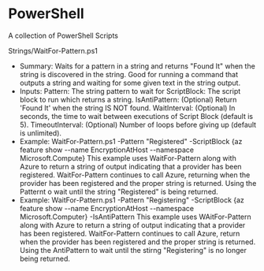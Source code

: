 # PowerShell
A collection of PowerShell Scripts


Strings/WaitFor-Pattern.ps1
- Summary: Waits for a pattern in a string and returns "Found It" when the string is discovered in the string. Good for running a command that outputs a string and waiting for some given text in the string output.
- Inputs: 
  Pattern: The string pattern to wait for
  ScriptBlock: The script block to run which returns a string.
  IsAntiPattern: (Optional) Return 'Found It' when the string IS NOT found.
  WaitInterval: (Optional) In seconds, the time to wait between executions of Script Block (default is 5).
  TimeoutInterval: (Optional) Number of loops before giving up (default is unlimited).
- Example: WaitFor-Pattern.ps1 -Pattern "Registered" -ScriptBlock {az feature show --name EncryptionAtHost --namespace Microsoft.Compute}
  This example uses WaitFor-Pattern along with Azure to return a string of output indicating that a provider has been registered. WaitFor-Pattern continues to call Azure, returning when the provider has been registered and the proper string is returned. Using the Patternt o wait until the string "Registered" is being returned.
- Example: WaitFor-Pattern.ps1 -Pattern "Registering" -ScriptBlock {az feature show --name EncryptionAtHost --namespace Microsoft.Computer} -IsAntiPattern
  This example uses WAitFor-Pattern along with Azure to return a string of output indicating that a provider has been registered. WaitFor-Pattern continues to call Azure, return when the provider has been registered and the proper string is returned. Using the AntiPattern to wait until the stirng "Registering" is no longer being returned.

